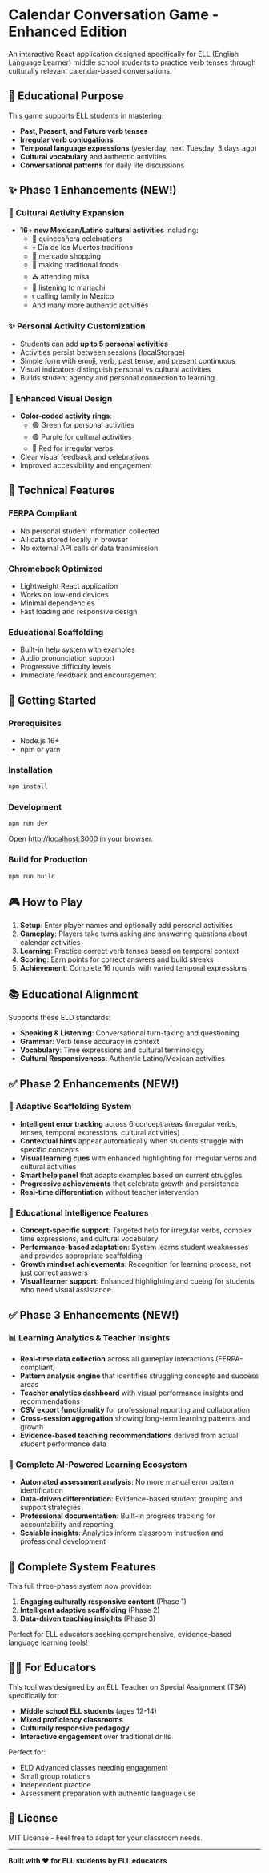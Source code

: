 # Calendar Conversation Game - Enhanced Edition

An interactive React application designed specifically for ELL (English Language Learner) middle school students to practice verb tenses through culturally relevant calendar-based conversations.

## 🎯 Educational Purpose

This game supports ELL students in mastering:
- **Past, Present, and Future verb tenses**
- **Irregular verb conjugations**
- **Temporal language expressions** (yesterday, next Tuesday, 3 days ago)
- **Cultural vocabulary** and authentic activities
- **Conversational patterns** for daily life discussions

## ✨ Phase 1 Enhancements (NEW!)

### 🎉 Cultural Activity Expansion
- **16+ new Mexican/Latino cultural activities** including:
  - 🎊 quinceañera celebrations
  - 💀 Día de los Muertos traditions
  - 🏪 mercado shopping
  - 🌯 making traditional foods
  - ⛪ attending misa
  - 🎺 listening to mariachi
  - 📞 calling family in Mexico
  - And many more authentic activities

### ✨ Personal Activity Customization
- Students can add **up to 5 personal activities**
- Activities persist between sessions (localStorage)
- Simple form with emoji, verb, past tense, and present continuous
- Visual indicators distinguish personal vs cultural activities
- Builds student agency and personal connection to learning

### 🎨 Enhanced Visual Design
- **Color-coded activity rings**:
  - 🟢 Green for personal activities
  - 🟣 Purple for cultural activities
  - 🔴 Red for irregular verbs
- Clear visual feedback and celebrations
- Improved accessibility and engagement

## 🔧 Technical Features

### FERPA Compliant
- No personal student information collected
- All data stored locally in browser
- No external API calls or data transmission

### Chromebook Optimized
- Lightweight React application
- Works on low-end devices
- Minimal dependencies
- Fast loading and responsive design

### Educational Scaffolding
- Built-in help system with examples
- Audio pronunciation support
- Progressive difficulty levels
- Immediate feedback and encouragement

## 🚀 Getting Started

### Prerequisites
- Node.js 16+
- npm or yarn

### Installation
```bash
npm install
```

### Development
```bash
npm run dev
```
Open [http://localhost:3000](http://localhost:3000) in your browser.

### Build for Production
```bash
npm run build
```

## 🎮 How to Play

1. **Setup**: Enter player names and optionally add personal activities
2. **Gameplay**: Players take turns asking and answering questions about calendar activities
3. **Learning**: Practice correct verb tenses based on temporal context
4. **Scoring**: Earn points for correct answers and build streaks
5. **Achievement**: Complete 16 rounds with varied temporal expressions

## 📚 Educational Alignment

Supports these ELD standards:
- **Speaking & Listening**: Conversational turn-taking and questioning
- **Grammar**: Verb tense accuracy in context
- **Vocabulary**: Time expressions and cultural terminology
- **Cultural Responsiveness**: Authentic Latino/Mexican activities

## ✅ Phase 2 Enhancements (NEW!)

### 🧠 Adaptive Scaffolding System
- **Intelligent error tracking** across 6 concept areas (irregular verbs, tenses, temporal expressions, cultural activities)
- **Contextual hints** appear automatically when students struggle with specific concepts
- **Visual learning cues** with enhanced highlighting for irregular verbs and cultural activities
- **Smart help panel** that adapts examples based on current struggles
- **Progressive achievements** that celebrate growth and persistence
- **Real-time differentiation** without teacher intervention

### 🎯 Educational Intelligence Features
- **Concept-specific support**: Targeted help for irregular verbs, complex time expressions, and cultural vocabulary
- **Performance-based adaptation**: System learns student weaknesses and provides appropriate scaffolding
- **Growth mindset achievements**: Recognition for learning process, not just correct answers
- **Visual learner support**: Enhanced highlighting and cueing for students who need visual assistance

## ✅ Phase 3 Enhancements (NEW!)

### 📊 Learning Analytics & Teacher Insights
- **Real-time data collection** across all gameplay interactions (FERPA-compliant)
- **Pattern analysis engine** that identifies struggling concepts and success areas
- **Teacher analytics dashboard** with visual performance insights and recommendations
- **CSV export functionality** for professional reporting and collaboration
- **Cross-session aggregation** showing long-term learning patterns and growth
- **Evidence-based teaching recommendations** derived from actual student performance data

### 🎯 Complete AI-Powered Learning Ecosystem
- **Automated assessment analysis**: No more manual error pattern identification
- **Data-driven differentiation**: Evidence-based student grouping and support strategies
- **Professional documentation**: Built-in progress tracking for accountability and reporting
- **Scalable insights**: Analytics inform classroom instruction and professional development

## 🎉 Complete System Features

This full three-phase system now provides:
1. **Engaging culturally responsive content** (Phase 1)
2. **Intelligent adaptive scaffolding** (Phase 2)
3. **Data-driven teaching insights** (Phase 3)

Perfect for ELL educators seeking comprehensive, evidence-based language learning tools!

## 👨‍🏫 For Educators

This tool was designed by an ELL Teacher on Special Assignment (TSA) specifically for:
- **Middle school ELL students** (ages 12-14)
- **Mixed proficiency classrooms**
- **Culturally responsive pedagogy**
- **Interactive engagement** over traditional drills

Perfect for:
- ELD Advanced classes needing engagement
- Small group rotations
- Independent practice
- Assessment preparation with authentic language use

## 📄 License

MIT License - Feel free to adapt for your classroom needs.

---
**Built with ❤️ for ELL students by ELL educators**